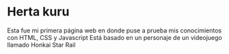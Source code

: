 ﻿# Herta kuru
Esta fue mi primera página web en donde puse a prueba mis conocimientos con HTML, CSS y Javascript Está basado en un personaje de un videojuego llamado Honkai Star Rail
